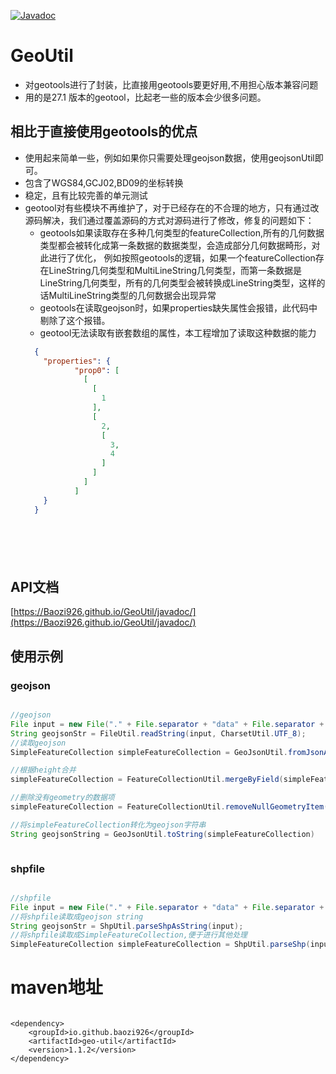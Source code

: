 [![Javadoc](https://img.shields.io/badge/JavaDoc-Online-green)](https://Baozi926.github.io/GeoUtil/javadoc/)

# GeoUtil

* 对geotools进行了封装，比直接用geotools要更好用,不用担心版本兼容问题
* 用的是27.1 版本的geotool，比起老一些的版本会少很多问题。

## 相比于直接使用geotools的优点
* 使用起来简单一些，例如如果你只需要处理geojson数据，使用geojsonUtil即可。
* 包含了WGS84,GCJ02,BD09的坐标转换
* 稳定，且有比较完善的单元测试
* geotool对有些模块不再维护了，对于已经存在的不合理的地方，只有通过改源码解决，我们通过覆盖源码的方式对源码进行了修改，修复的问题如下：
    * geotools如果读取存在多种几何类型的featureCollection,所有的几何数据类型都会被转化成第一条数据的数据类型，会造成部分几何数据畸形，对此进行了优化，
    例如按照geotools的逻辑，如果一个featureCollection存在LineString几何类型和MultiLineString几何类型，而第一条数据是LineString几何类型，所有的几何类型会被转换成LineString类型，这样的话MultiLineString类型的几何数据会出现异常
    * geotools在读取geojson时，如果properties缺失属性会报错，此代码中剔除了这个报错。
    * geotool无法读取有嵌套数组的属性，本工程增加了读取这种数据的能力
    ```json
      {      
        "properties": {
               "prop0": [
                 [
                   [
                     1
                   ],
                   [
                     2,
                     [
                       3,
                       4
                     ]
                   ]
                 ]
               ]
        }    
      }   
  
  
  
  
  
  
  
    ```
    

## API文档
[https://Baozi926.github.io/GeoUtil/javadoc/](https://Baozi926.github.io/GeoUtil/javadoc/)
    
## 使用示例

### geojson

```java

//geojson
File input = new File("." + File.separator + "data" + File.separator + "MergeBuilding.geojson");
String geojsonStr = FileUtil.readString(input, CharsetUtil.UTF_8);
//读取geojson
SimpleFeatureCollection simpleFeatureCollection = GeoJsonUtil.fromJsonAsSimpleFeatureCollection(geojsonStr, 7);

//根据height合并
simpleFeatureCollection = FeatureCollectionUtil.mergeByField(simpleFeatureCollection, "height", "MultiLineString", "String");

//删除没有geometry的数据项
simpleFeatureCollection = FeatureCollectionUtil.removeNullGeometryItem(simpleFeatureCollection)

//将simpleFeatureCollection转化为geojson字符串
String geojsonString = GeoJsonUtil.toString(simpleFeatureCollection)



```

### shpfile

```java

//shpfile
File input = new File("." + File.separator + "data" + File.separator + "杭州市城市建筑" + File.separator + "12杭州市建筑.shp");
//将shpfile读取成geojson string
String geojsonStr = ShpUtil.parseShpAsString(input);
//将shpfile读取成SimpleFeatureCollection,便于进行其他处理
SimpleFeatureCollection simpleFeatureCollection = ShpUtil.parseShp(input);

```



# maven地址

``` 

<dependency>
    <groupId>io.github.baozi926</groupId>
    <artifactId>geo-util</artifactId>
    <version>1.1.2</version>
</dependency>

```



